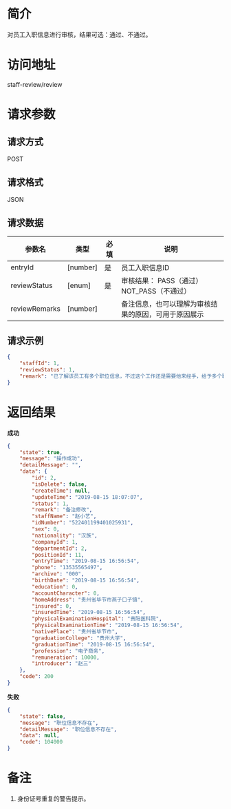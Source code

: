 # 简介
对员工入职信息进行审核，结果可选：通过、不通过。

# 访问地址
staff-review/review

# 请求参数

## 请求方式
POST

## 请求格式
JSON

## 请求数据
|参数名|类型|必填|说明|
|-|-|-|-|
|entryId|[number]|是|员工入职信息ID|
|reviewStatus|[enum]|是|审核结果： PASS（通过） NOT_PASS（不通过）|
|reviewRemarks|[number]||备注信息，也可以理解为审核结果的原因，可用于原因展示|

## 请求示例
```json
{
    "staffId": 1,
    "reviewStatus": 1,
    "remark": "已了解该员工有多个职位信息，不过这个工作还是需要他来经手，给予多个职位。"
}
```

# 返回结果
**成功**
```json
{
    "state": true,
    "message": "操作成功",
    "detailMessage": "",
    "data": {
        "id": 2,
        "isDelete": false,
        "createTime": null,
        "updateTime": "2019-08-15 18:07:07",
        "status": 1,
        "remark": "备注修改",
        "staffName": "赵小艺",
        "idNumber": "522401199401025931",
        "sex": 0,
        "nationality": "汉族",
        "companyId": 1,
        "departmentId": 2,
        "positionId": 11,
        "entryTime": "2019-08-15 16:56:54",
        "phone": "13535565497",
        "archive": "000",
        "birthDate": "2019-08-15 16:56:54",
        "education": 0,
        "accountCharacter": 0,
        "homeAddress": "贵州省毕节市燕子口子镇",
        "insured": 0,
        "insuredTime": "2019-08-15 16:56:54",
        "physicalExaminationHospital": "贵阳医科院",
        "physicalExaminationTime": "2019-08-15 16:56:54",
        "nativePlace": "贵州省毕节市",
        "graduationCollege": "贵州大学",
        "graduationTime": "2019-08-15 16:56:54",
        "profession": "电子商务",
        "remuneration": 10000,
        "introducer": "赵三"
    },
    "code": 200
}
```

**失败**
```json
{
    "state": false,
    "message": "职位信息不存在",
    "detailMessage": "职位信息不存在",
    "data": null,
    "code": 104000
}
```

# 备注

1. 身份证号重复的警告提示。

